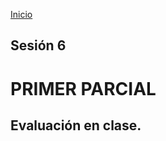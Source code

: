 <!-- No borrar o modificar -->
[Inicio](./index.md)

## Sesión 6


# PRIMER PARCIAL
## Evaluación en clase.





